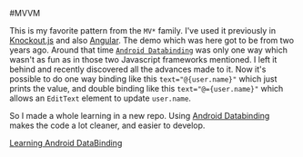 #MVVM

This is my favorite pattern from the `MV*` family. I've used it previously in [Knockout.js](http://knockoutjs.com/) and also [Angular](https://angularjs.org/). The demo which was here got to be from two years ago. Around that time [`Android Databinding`](https://developer.android.com/topic/libraries/data-binding/index.html) was only one way which wasn't as fun as in those two Javascript frameworks mentioned. I left it behind and recently discovered all the advances made to it. Now it's possible to do one way binding like this `text="@{user.name}"` which just prints the value, and double binding like this `text="@={user.name}"` which allows an `EditText` element to update `user.name`. 

So I made a whole learning in a new repo. Using [Android Databinding](https://developer.android.com/topic/libraries/data-binding/index.html) makes the code a lot cleaner, and easier to develop. 

[Learning Android DataBinding](https://github.com/juanmendez/learning-android-databinding)

